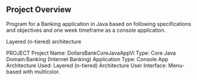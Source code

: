## Project Overview
Program for a Banking application in Java based on 
following specifications and objectives and one week timeframe as a console application.

Layered (n-tiered) architecture

PROJECT 
Project Name: DollarsBankCoreJavaAppVl
Type: Core Java
Domain:Banking (Internet Banking)
Application Type: Console App
Architecture Used: Layered (n-tiered) Architecture
User Interface: Menu-based with multicolor.
